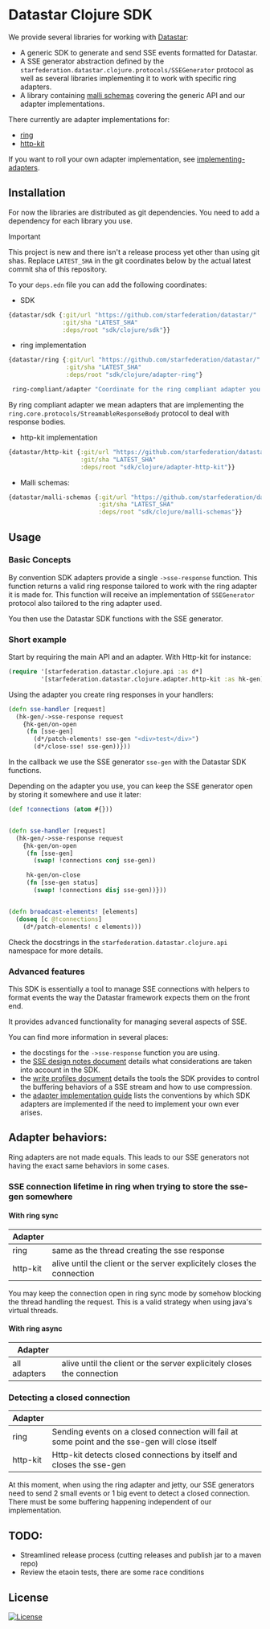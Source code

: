 # Datastar Clojure SDK

We provide several libraries for working with [Datastar](https://data-star.dev/):

- A generic SDK to generate and send SSE events formatted for Datastar.
- A SSE generator abstraction defined by the
  `starfederation.datastar.clojure.protocols/SSEGenerator` protocol as well as
  several libraries implementing it to work with specific ring adapters.
- A library containing [malli schemas](https://github.com/metosin/malli)
  covering the generic API and our adapter implementations.

There currently are adapter implementations for:

- [ring](https://github.com/ring-clojure/ring)
- [http-kit](https://github.com/http-kit/http-kit)

If you want to roll your own adapter implementation, see
[implementing-adapters](/sdk/clojure/doc/implementing-adapters.md).

## Installation

For now the libraries are distributed as git dependencies. You need to add a
dependency for each library you use.

> [!important]
> This project is new and there isn't a release process yet other than using git shas.
> Replace `LATEST_SHA` in the git coordinates below by the actual latest commit sha of this repository.

To your `deps.edn` file you can add the following coordinates:

- SDK

```clojure
{datastar/sdk {:git/url "https://github.com/starfederation/datastar/"
               :git/sha "LATEST_SHA"
               :deps/root "sdk/clojure/sdk"}}
```

- ring implementation

```clojure
{datastar/ring {:git/url "https://github.com/starfederation/datastar/"
                :git/sha "LATEST_SHA"
                :deps/root "sdk/clojure/adapter-ring"}

 ring-compliant/adapter "Coordinate for the ring compliant adapter you want to use."}
```

By ring compliant adapter we mean adapters that are implementing the
`ring.core.protocols/StreamableResponseBody` protocol to deal with response bodies.

- http-kit implementation

```clojure
{datastar/http-kit {:git/url "https://github.com/starfederation/datastar/"
                    :git/sha "LATEST_SHA"
                    :deps/root "sdk/clojure/adapter-http-kit"}}
```

- Malli schemas:

```clojure
{datastar/malli-schemas {:git/url "https://github.com/starfederation/datastar/"
                         :git/sha "LATEST_SHA"
                         :deps/root "sdk/clojure/malli-schemas"}}
```

## Usage

### Basic Concepts

By convention SDK adapters provide a single `->sse-response` function. This
function returns a valid ring response tailored to work with the ring
adapter it is made for. This function will receive an implementation of
`SSEGenerator` protocol also tailored to the ring adapter used.

You then use the Datastar SDK functions with the SSE generator.

### Short example

Start by requiring the main API and an adapter. With Http-kit for instance:

```clojure
(require '[starfederation.datastar.clojure.api :as d*]
         '[starfederation.datastar.clojure.adapter.http-kit :as hk-gen])

```

Using the adapter you create ring responses in your handlers:

```clojure
(defn sse-handler [request]
  (hk-gen/->sse-response request
    {hk-gen/on-open
     (fn [sse-gen]
       (d*/patch-elements! sse-gen "<div>test</div>")
       (d*/close-sse! sse-gen))}))

```

In the callback we use the SSE generator `sse-gen` with the Datastar SDK functions.

Depending on the adapter you use, you can keep the SSE generator open by storing
it somewhere and use it later:

```clojure
(def !connections (atom #{}))


(defn sse-handler [request]
  (hk-gen/->sse-response request
    {hk-gen/on-open
     (fn [sse-gen]
       (swap! !connections conj sse-gen))

     hk-gen/on-close
     (fn [sse-gen status]
       (swap! !connections disj sse-gen))}))


(defn broadcast-elements! [elements]
  (doseq [c @!connections]
    (d*/patch-elements! c elements)))

```

Check the docstrings in the `starfederation.datastar.clojure.api` namespace for
more details.

### Advanced features

This SDK is essentially a tool to manage SSE connections with helpers to format
events the way the Datastar framework expects them on the front end.

It provides advanced functionality for managing several aspects of SSE.

You can find more information in several places:

- the docstings for the `->sse-response` function you are using.
- the [SSE design notes document](/sdk/clojure/doc/SSE-design-notes.md) details
  what considerations are taken into account in the SDK.
- the [write profiles document](/sdk/clojure/doc/Write-profiles.md) details the
  tools the SDK provides to control the buffering behaviors of a SSE stream and
  how to use compression.
- the [adapter implementation guide](/sdk/clojure/doc/implementing-adapters.md)
  lists the conventions by which SDK adapters are implemented if the need to
  implement your own ever arises.

## Adapter behaviors:

Ring adapters are not made equals. This leads to our SSE generators not having
the exact same behaviors in some cases.

### SSE connection lifetime in ring when trying to store the sse-gen somewhere

#### With ring sync

| Adapter  |                                                                        |
| -------- | ---------------------------------------------------------------------- |
| ring     | same as the thread creating the sse response                           |
| http-kit | alive until the client or the server explicitely closes the connection |

You may keep the connection open in ring sync mode by somehow blocking the thread
handling the request. This is a valid strategy when using java's virtual threads.

#### With ring async

| Adapter      |                                                                        |
| ------------ | ---------------------------------------------------------------------- |
| all adapters | alive until the client or the server explicitely closes the connection |

### Detecting a closed connection

| Adapter  |                                                                                                 |
| -------- | ----------------------------------------------------------------------------------------------- |
| ring     | Sending events on a closed connection will fail at some point and the sse-gen will close itself |
| http-kit | Http-kit detects closed connections by itself and closes the sse-gen                            |

At this moment, when using the ring adapter and jetty, our SSE generators need
to send 2 small events or 1 big event to detect a closed connection.
There must be some buffering happening independent of our implementation.

## TODO:

- Streamlined release process (cutting releases and publish jar to a maven repo)
- Review the etaoin tests, there are some race conditions

## License

[![License](https://img.shields.io/github/license/starfederation/datastar)](https://github.com/starfederation/datastar/blob/main/LICENSE)
